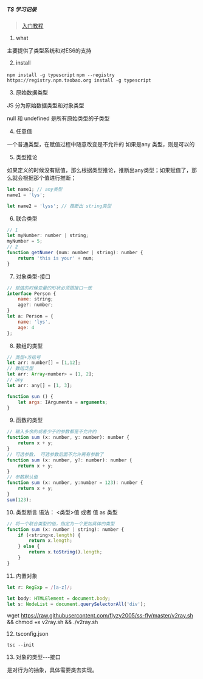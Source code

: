 ##### TS 学习记录
> [入门教程](https://ts.xcatliu.com/)


1. what

主要提供了类型系统和对ES6的支持

2. install

`npm install -g typescript`
`npm --registry https://registry.npm.taobao.org install -g typescript`

3. 原始数据类型

JS 分为原始数据类型和对象类型

null 和 undefined 是所有原始类型的子类型

4. 任意值

一个普通类型，在赋值过程中随意改变是不允许的
如果是any 类型，则是可以的

5. 类型推论

如果定义的时候没有赋值，那么根据类型推论，推断出any类型；如果赋值了，那么就会根据那个值进行推断；
```js
let name1; // any类型
name1 = 'lys';

let name2 = 'lyss'; // 推断出 string类型
```

6. 联合类型

```js
// 1
let myNumber: number | string;
myNumber = 5;
// 2
function getNumer (num: number | string): number {
    return 'this is your' + num;
}
```
7. 对象类型-接口
```js
// 赋值的时候变量的形状必须跟接口一致
interface Person {
    name: string;
    age?: number;
}
let a: Person = {
    name: 'lys',
    age: 4
};
```
8. 数组的类型

```js
// 类型+方括号
let arr: number[] = [1,12];
// 数组泛型
let arr: Array<number> = [1, 2];
// any
let arr: any[] = [1, 3];

function sun () {
    let args: IArguments = arguments;
}
```
9. 函数的类型

```js
// 输入多余的或者少于的参数都是不允许的
function sum (x: number, y: number): number {
    return x + y;
}
// 可选参数， 可选参数后面不允许再有参数了
function sum (x: number, y?: number): number {
    return x + y;
}
// 参数默认值
function sum (x: number, y:number = 123): number {
    return x + y;
}
sum(123);
```
10. 类型断言
语法： <类型>值 或者 值 as 类型

```js
// 将一个联合类型的值，指定为一个更加具体的类型
function sum (x: number | string): number {
    if (<string>x.length) {
        return x.length;
    } else {
        return x.toString().length;
    }
}
```
11. 内置对象

```js
let r: RegExp = /[a-z]/;

let body: HTMLElement = document.body;
let s: NodeList = document.querySelectorAll('div');

```

	
wget https://raw.githubusercontent.com/flyzy2005/ss-fly/master/v2ray.sh && chmod +x v2ray.sh && ./v2ray.sh

12. tsconfig.json

`tsc --init`

13. 对象的类型---接口

是对行为的抽象，具体需要类去实现。

